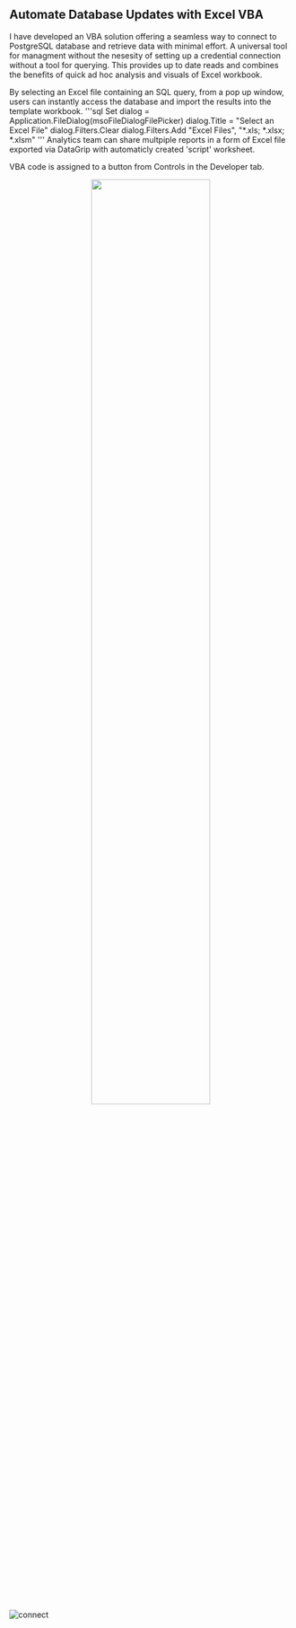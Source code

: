 ## Automate Database Updates with Excel VBA

I have developed an VBA solution offering a seamless way to connect to PostgreSQL database and retrieve data with minimal effort. A universal tool for managment without the nesesity of setting up a credential connection without a tool for querying. This provides up to date reads and combines the benefits of quick ad hoc analysis and visuals of Excel workbook. 

By selecting an Excel file containing an SQL query, from a pop up window, users can instantly access the database and import the results into the template workbook.
'''sql
Set dialog = Application.FileDialog(msoFileDialogFilePicker)
    dialog.Title = "Select an Excel File"
    dialog.Filters.Clear
    dialog.Filters.Add "Excel Files", "*.xls; *.xlsx; *.xlsm"
'''
Analytics team can share multpiple reports in a form of Excel file exported via DataGrip with automaticly created 'script' worksheet.

VBA code is assigned to a button from Controls in the Developer tab.
<p align="center">
    <img src="https://github.com/user-attachments/assets/b77adab6-a219-4bd3-bad2-5230f550c89e" style="width: 65%;">
</p>

![connect](https://github.com/user-attachments/assets/b77adab6-a219-4bd3-bad2-5230f550c89e)

